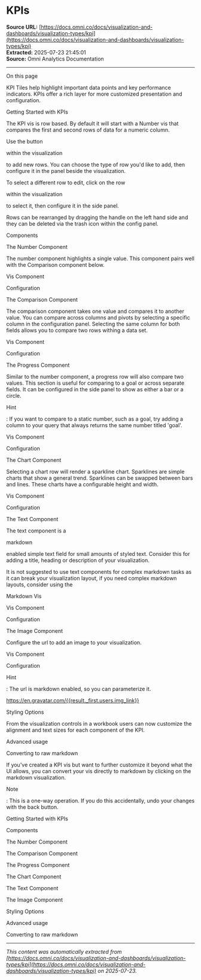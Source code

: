 # KPIs

**Source URL:** [https://docs.omni.co/docs/visualization-and-dashboards/visualization-types/kpi](https://docs.omni.co/docs/visualization-and-dashboards/visualization-types/kpi)  
**Extracted:** 2025-07-23 21:45:01  
**Source:** Omni Analytics Documentation

---

On this page

KPI Tiles help highlight important data points and key performance indicators. KPIs offer a rich layer for more customized presentation and configuration.

Getting Started with KPIs

The KPI vis is row based. By default it will start with a Number vis that compares the first and second rows of data for a numeric column.

Use the button

within the visualization

to add new rows. You can choose the type of row you'd like to add, then configure it in the panel beside the visualization.

To select a different row to edit, click on the row

within the visualization

to select it, then configure it in the side panel.

Rows can be rearranged by dragging the handle on the left hand side and they can be deleted via the trash icon within the config panel.

Components

The Number Component

The number component highlights a single value. This component pairs well with the Comparison component below.

Vis Component

Configuration

The Comparison Component

The comparison component takes one value and compares it to another value. You can compare across columns and pivots by selecting a specific column in the configuration panel. Selecting the same column for both fields allows you to compare two rows withing a data set.

Vis Component

Configuration

The Progress Component

Similar to the number component, a progress row will also compare two values. This section is useful for comparing to a goal or across separate fields. It can be configured in the side panel to show as either a bar or a circle.

Hint

: If you want to compare to a static number, such as a goal, try adding a column to your query that always returns the same number titled 'goal'.

Vis Component

Configuration

The Chart Component

Selecting a chart row will render a sparkline chart. Sparklines are simple charts that show a general trend. Sparklines can be swapped between bars and lines. These charts have a configurable height and width.

Vis Component

Configuration

The Text Component

The text component is a

markdown

enabled simple text field for small amounts of styled text. Consider this for adding a title, heading or description of your visualization.

It is not suggested to use text components for complex markdown tasks as it can break your visualization layout, if you need complex markdown layouts, consider using the

Markdown Vis

Vis Component

Configuration

The Image Component

Configure the url to add an image to your visualization.

Vis Component

Configuration

Hint

: The url is markdown enabled, so you can parameterize it.

https://en.gravatar.com/{{result._first.users.img_link}}

Styling Options

From the visualization controls in a workbook users can now customize the alignment and text sizes for each component of the KPI.

Advanced usage

Converting to raw markdown

If you've created a KPI vis but want to further customize it beyond what the UI allows, you can convert your vis directly to markdown by clicking on the markdown visualization.

Note

: This is a one-way operation. If you do this accidentally, undo your changes with the back button.

Getting Started with KPIs

Components

The Number Component

The Comparison Component

The Progress Component

The Chart Component

The Text Component

The Image Component

Styling Options

Advanced usage

Converting to raw markdown

---

*This content was automatically extracted from [https://docs.omni.co/docs/visualization-and-dashboards/visualization-types/kpi](https://docs.omni.co/docs/visualization-and-dashboards/visualization-types/kpi) on 2025-07-23.*
